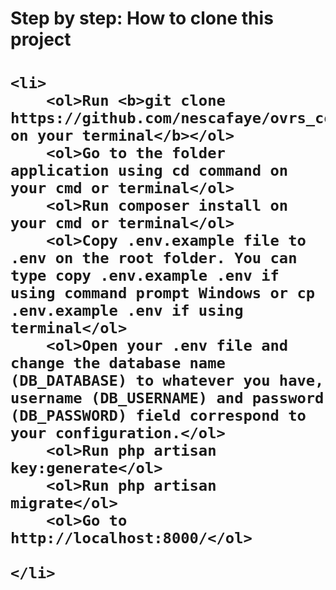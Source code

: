 <h1>Step by step: How to clone this project<h1>

    <li>
        <ol>Run <b>git clone https://github.com/nescafaye/ovrs_commuter.git on your terminal</b></ol>
        <ol>Go to the folder application using cd command on your cmd or terminal</ol>
        <ol>Run composer install on your cmd or terminal</ol>
        <ol>Copy .env.example file to .env on the root folder. You can type copy .env.example .env if using command prompt Windows or cp .env.example .env if using terminal</ol>
        <ol>Open your .env file and change the database name (DB_DATABASE) to whatever you have, username (DB_USERNAME) and password (DB_PASSWORD) field correspond to your configuration.</ol>
        <ol>Run php artisan key:generate</ol>
        <ol>Run php artisan migrate</ol>
        <ol>Go to http://localhost:8000/</ol>
                
    </li>
